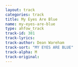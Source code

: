 ```yaml
---
layout: track
categories: track
title: My Eyes Are Blue
name: my-eyes-are-blue
type: ahfow_track
track-id: 381
track-lyrics: 
track-author: Dean Wareham
track-sort: "MY EYES ARE BLUE"
track-alpha: M
track-original: 
---
```

